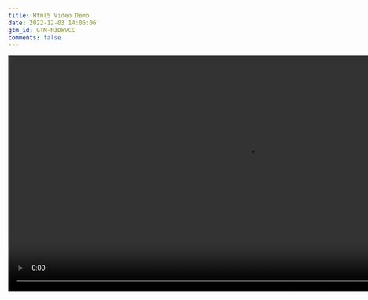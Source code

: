 ```yaml
---
title: Html5 Video Demo
date: 2022-12-03 14:06:06
gtm_id: GTM-N3DWVCC
comments: false
---
```


<video width="973" height="480" controls>
  <source src="https://dl.dropboxusercontent.com/s/06yofsot3d15ui6/Countdown%20Timer.mp4" type="video/mp4"
frameborder="0" allow="accelerometer; encrypted-media; gyroscope; picture-in-picture" allowfullscreen allow="autoplay">
</video>